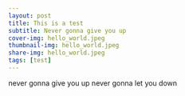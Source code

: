 ```yaml
---
layout: post
title: This is a test
subtitle: Never gonna give you up
cover-img: hello_world.jpeg
thumbnail-img: hello_world.jpeg
share-img: hello_world.jpeg
tags: [test]
---
```


never gonna give you up
never gonna let you down
